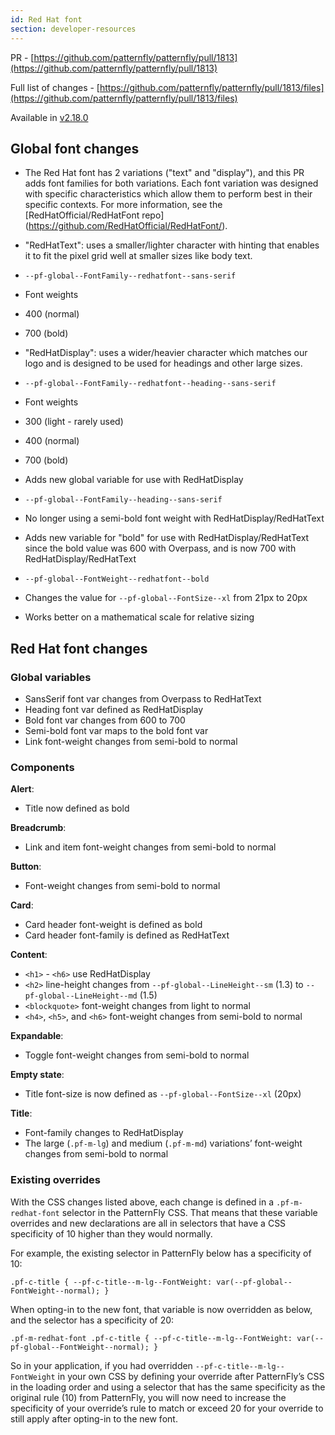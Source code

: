 ```yaml
---
id: Red Hat font
section: developer-resources
---
```


PR - [https://github.com/patternfly/patternfly/pull/1813](https://github.com/patternfly/patternfly/pull/1813)

Full list of changes - [https://github.com/patternfly/patternfly/pull/1813/files](https://github.com/patternfly/patternfly/pull/1813/files)

Available in [v2.18.0](https://github.com/patternfly/patternfly/releases/tag/v2.18.0)

## Global font changes

- The Red Hat font has 2 variations ("text" and "display"), and this PR adds font families for both variations. Each font variation was designed with specific characteristics which allow them to perform best in their specific contexts. For more information, see the \[RedHatOfficial/RedHatFont repo\](https://github.com/RedHatOfficial/RedHatFont/).

- "RedHatText": uses a smaller/lighter character with hinting that enables it to fit the pixel grid well at smaller sizes like body text.

- `--pf-global--FontFamily--redhatfont--sans-serif`
- Font weights

- 400 (normal)
- 700 (bold)

- "RedHatDisplay": uses a wider/heavier character which matches our logo and is designed to be used for headings and other large sizes.

- `--pf-global--FontFamily--redhatfont--heading--sans-serif`
- Font weights

- 300 (light - rarely used)
- 400 (normal)
- 700 (bold)

- Adds new global variable for use with RedHatDisplay

- `--pf-global--FontFamily--heading--sans-serif`

- No longer using a semi-bold font weight with RedHatDisplay/RedHatText
- Adds new variable for "bold" for use with RedHatDisplay/RedHatText since the bold value was 600 with Overpass, and is now 700 with RedHatDisplay/RedHatText

- `--pf-global--FontWeight--redhatfont--bold`

- Changes the value for `--pf-global--FontSize--xl` from 21px to 20px

- Works better on a mathematical scale for relative sizing

## Red Hat font changes

### Global variables

- SansSerif font var changes from Overpass to RedHatText
- Heading font var defined as RedHatDisplay
- Bold font var changes from 600 to 700
- Semi-bold font var maps to the bold font var
- Link font-weight changes from semi-bold to normal

### Components

**Alert**:

- Title now defined as bold

**Breadcrumb**:

- Link and item font-weight changes from semi-bold to normal

**Button**:

- Font-weight changes from semi-bold to normal

**Card**:

- Card header font-weight is defined as bold
- Card header font-family is defined as RedHatText

**Content**:

- `<h1>` - `<h6>` use RedHatDisplay
- `<h2>` line-height changes from `--pf-global--LineHeight--sm` (1.3) to `--pf-global--LineHeight--md` (1.5)
- `<blockquote>` font-weight changes from light to normal
- `<h4>`, `<h5>`, and `<h6>` font-weight changes from semi-bold to normal

**Expandable**:

- Toggle font-weight changes from semi-bold to normal

**Empty state**:

- Title font-size is now defined as `--pf-global--FontSize--xl` (20px)

**Title**:

- Font-family changes to RedHatDisplay
- The large (`.pf-m-lg`) and medium (`.pf-m-md`) variations’ font-weight changes from semi-bold to normal


### Existing overrides

With the CSS changes listed above, each change is defined in a `.pf-m-redhat-font` selector in the PatternFly CSS. That means that these variable overrides and new declarations are all in selectors that have a CSS specificity of 10 higher than they would normally.

For example, the existing selector in PatternFly below has a specificity of 10:

`.pf-c-title { --pf-c-title--m-lg--FontWeight: var(--pf-global--FontWeight--normal); }` 

When opting-in to the new font, that variable is now overridden as below, and the selector has a specificity of 20:

`.pf-m-redhat-font .pf-c-title { --pf-c-title--m-lg--FontWeight: var(--pf-global--FontWeight--normal); }`

So in your application, if you had overridden `--pf-c-title--m-lg--FontWeight` in your own CSS by defining your override after PatternFly’s CSS in the loading order and using a selector that has the same specificity as the original rule (10) from PatternFly, you will now need to increase the specificity of your override’s rule to match or exceed 20 for your override to still apply after opting-in to the new font.
